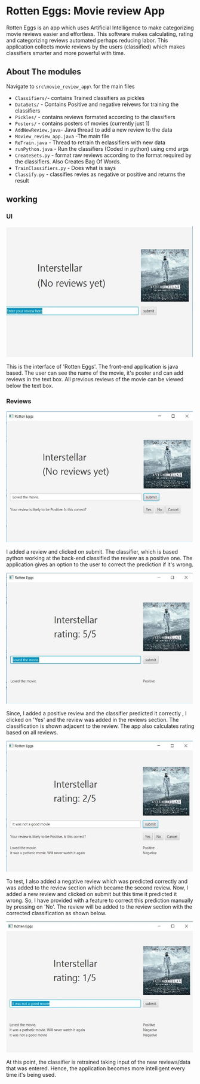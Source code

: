 # Rotten Eggs: Movie review App

Rotten Eggs is an app which uses Artificial Intelligence to make categorizing movie reviews easier and effortless. This software makes calculating, rating and categorizing reviews automated perhaps reducing labor. This application collects movie reviews by the users (classified) which makes classifiers smarter and more powerful with time.

## About The modules

Navigate to `src\movie_review_app\` for the main files

* `Classifiers/`- contains Trained classifiers as pickles
* `DataSets/` - Contains Positive and negative reivews for training the classifiers
* `Pickles/` - contains reviews formated according to the classifiers 
* `Posters/` - contains posters of movies (currently just 1)
* `AddNewReview.java`- Java thread to add a new review to the data
* `Moview_review_app.java` -The main file
* `ReTrain.java` - Thread to retrain th eclassifiers with new data
* `runPython.java` - Run the classifiers (Coded in python) using cmd args
* `CreateSets.py` - format raw reviews according to the format required by the classifiers. Also Creates Bag Of Words.
* `TrainClassifiers.py` - Does what is says
* `Classify.py` - classifies revies as negative or positive and returns the result
 
## working


### UI
<img src="Screenshots/1.jpg" alt="alt text" width="500" height="350">

This is the interface of 'Rotten Eggs'. The front-end application is java based. The user can see the name of the movie, it's poster and can add reviews in the text box. All previous reviews of the movie can be viewed below the text box.

### Reviews

<img src="Screenshots/2.jpg" alt="alt text" width="500" height="350">
 
I added a review and clicked on submit. The classifier, which is based python working at the back-end classified the review as a positive one. The application gives an option to the user to correct the prediction if it's wrong.

<img src="Screenshots/3.jpg" alt="alt text" width="500" height="350">
 
Since, I added a positive review and the classifier predicted it correctly , I clicked on 'Yes' and the review was added in the reviews section. The classification is shown adjacent to the review. The app also calculates rating based on all reviews.
 
<img src="Screenshots/4.jpg" alt="alt text" width="500" height="350">
 
To test, I also added a negative review which was predicted correctly and was added to the review section which became the second review. Now, I added a new review and clicked on submit but this time it predicted it wrong. So, I have provided with a feature to correct this prediction manually by pressing on 'No'. The review will be added to the review section with the corrected classification as shown below.
 
<img src="Screenshots/5.jpg" alt="alt text" width="500" height="350">

At this point, the classifier is retrained taking input of the new reviews/data that was entered. Hence, the application becomes more intelligent every time it's being used.

